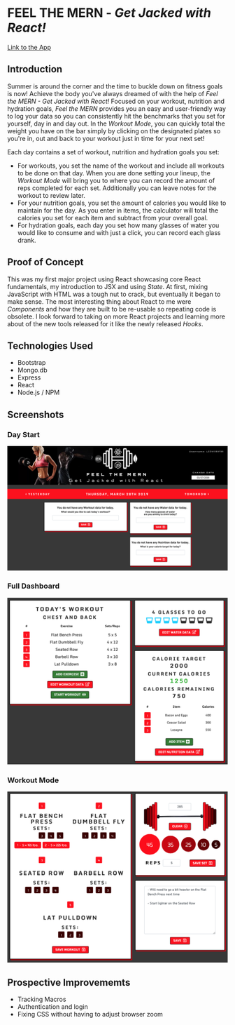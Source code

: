 # FEEL THE MERN - *Get Jacked with React!*

[Link to the App](https://lii41333733.github.io/rate-my-plate/)


## Introduction

Summer is around the corner and the time to buckle down on fitness goals is now! Achieve the body you've always dreamed of with the help of *Feel the MERN - Get Jacked with React!* Focused on your workout, nutrition and hydration goals, *Feel the MERN* provides you an easy and user-friendly way to log your data so you can consistently hit the benchmarks that you set for yourself, day in and day out. In the *Workout Mode*, you can quickly total the weight you have on the bar simply by clicking on the designated plates so you're in, out and back to your workout just in time for your next set!

Each day contains a set of workout, nutrition and hydration goals you set:
* For workouts, you set the name of the workout and include all workouts to be done on that day. When you are done setting your lineup, the *Workout Mode* will bring you to where you can record the amount of reps completed for each set. Additionally you can leave notes for the workout to review later. 
* For your nutrition goals, you set the amount of calories you would like to maintain for the day. As you enter in items, the calculator will total the calories you set for each item and subtract from your overall goal. 
* For hydration goals, each day you set how many glasses of water you would like to consume and with just a click, you can record each glass drank.


## Proof of Concept

This was my first major project using React showcasing core React fundamentals, my introduction to JSX and using *State*. At first, mixing JavaScript with HTML was a tough nut to crack, but eventually it began to make sense. The most interesting thing about React to me were *Components* and how they are built to be re-usable so repeating code is obsolete. I look forward to taking on more React projects and learning more about of the new tools released for it like the newly released *Hooks*.


## Technologies Used

* Bootstrap
* Mongo.db
* Express
* React
* Node.js / NPM


## Screenshots

### Day Start
![Day Start](images/intro.png)

### Full Dashboard
![Dashboard](images/dashboard.png)

### Workout Mode
![Workout Mode](images/workout.png)


## Prospective Improvememts

* Tracking Macros
* Authentication and login
* Fixing CSS without having to adjust browser zoom
